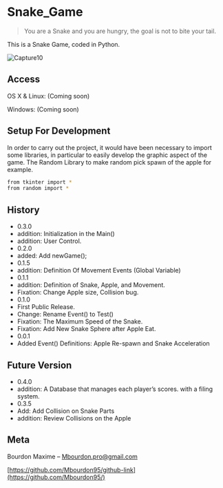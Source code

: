 # Snake_Game
> You are a Snake and you are hungry, the goal is not to bite your tail.

This is a Snake Game, coded in Python.

![Capture10](https://user-images.githubusercontent.com/71081511/94153172-bc7e1200-fe7c-11ea-9596-d74071e97f64.PNG)

## Access

OS X & Linux:
(Coming soon)




Windows:
(Coming soon)



## Setup For Development

In order to carry out the project, it would have been necessary to import some libraries, in particular to easily develop the graphic aspect of the game.
The Random Library to make random pick spawn of the apple for example.

```sh
from tkinter import *
from random import *
````

## History

* 0.3.0
* addition: Initialization in the Main()
* addition: User Control.
* 0.2.0
* added: Add newGame();
* 0.1.5
* addition: Definition Of Movement Events (Global Variable)
* 0.1.1
* addition: Definition of Snake, Apple, and Movement.
* Fixation: Change Apple size, Collision bug.
* 0.1.0
* First Public Release.
* Change: Rename Event() to Test()
* Fixation: The Maximum Speed of the Snake.
* Fixation: Add New Snake Sphere after Apple Eat.
* 0.0.1
* Added Event() Definitions: Apple Re-spawn and Snake Acceleration
## Future Version

* 0.4.0
* addition: A Database that manages each player’s scores.
with a filing system.
* 0.3.5
* Add: Add Collision on Snake Parts
* addition: Review Collisions on the Apple


## Meta

Bourdon Maxime – Mbourdon.pro@gmail.com

[https://github.com/Mbourdon95/github-link](https://github.com/Mbourdon95/)

